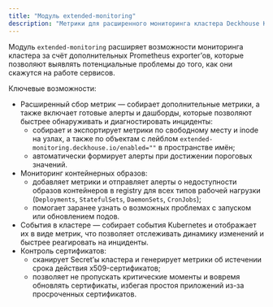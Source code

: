 ```yaml
---
title: "Модуль extended-monitoring"
description: "Метрики для расширенного мониторинга кластера Deckhouse Kubernetes Platform."
---
```


Модуль `extended-monitoring` расширяет возможности мониторинга кластера за счёт дополнительных Prometheus exporter’ов, которые позволяют выявлять потенциальные проблемы до того, как они скажутся на работе сервисов.

Ключевые возможности:

- Расширенный сбор метрик — собирает дополнительные метрики, а также включает готовые алерты и дашборды, которые позволяют быстрее обнаруживать и диагностировать инциденты:
  - собирает и экспортирует метрики по свободному месту и inode на узлах, а также по объектам с лейблом `extended-monitoring.deckhouse.io/enabled=""` в пространстве имён;
  - автоматически формирует алерты при достижении пороговых значений.
- Мониторинг контейнерных образов:
  - добавляет метрики и отправляет алерты о недоступности образов контейнеров в registry для всех типов рабочей нагрузки (`Deployments`, `StatefulSets`, `DaemonSets`, `CronJobs`);
  - помогает заранее узнать о возможных проблемах с запуском или обновлением подов.
- События в кластере — собирает события Kubernetes и отображает их в виде метрик, что позволяет отслеживать динамику изменений и быстрее реагировать на инциденты.
- Контроль сертификатов:
  - сканирует Secret’ы кластера и генерирует метрики об истечении срока действия x509-сертификатов;
  - позволяет не пропускать критические моменты и вовремя обновлять сертификаты, избегая простоя приложений из-за просроченных сертификатов.
